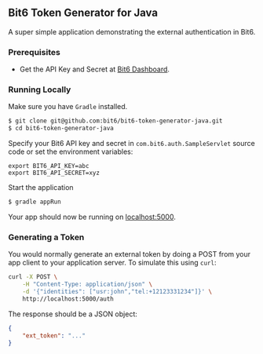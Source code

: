 ## Bit6 Token Generator for Java

A super simple application demonstrating the external authentication in Bit6.


### Prerequisites

* Get the API Key and Secret at [Bit6 Dashboard](https://dashboard.bit6.com).


### Running Locally

Make sure you have `Gradle` installed.

```sh
$ git clone git@github.com:bit6/bit6-token-generator-java.git
$ cd bit6-token-generator-java
```

Specify your Bit6 API key and secret in `com.bit6.auth.SampleServlet` source code or set the environment variables:

```
export BIT6_API_KEY=abc
export BIT6_API_SECRET=xyz
```

Start the application

```sh
$ gradle appRun
```

Your app should now be running on [localhost:5000](http://localhost:5000/auth).


### Generating a Token

You would normally generate an external token by doing a POST from your app client to your application server. To simulate this using `curl`:

```sh
curl -X POST \
    -H "Content-Type: application/json" \
    -d '{"identities": ["usr:john","tel:+12123331234"]}' \
    http://localhost:5000/auth
```

The response should be a JSON object:

```json
{
    "ext_token": "..."
}
```
